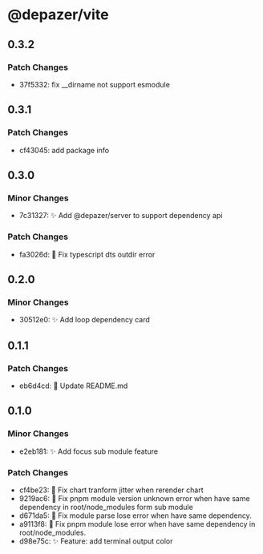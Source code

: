 # @depazer/vite

## 0.3.2

### Patch Changes

- 37f5332: fix \_\_dirname not support esmodule

## 0.3.1

### Patch Changes

- cf43045: add package info

## 0.3.0

### Minor Changes

- 7c31327: ✨ Add @depazer/server to support dependency api

### Patch Changes

- fa3026d: 🐛 Fix typescript dts outdir error

## 0.2.0

### Minor Changes

- 30512e0: ✨ Add loop dependency card

## 0.1.1

### Patch Changes

- eb6d4cd: 📄 Update README.md

## 0.1.0

### Minor Changes

- e2eb181: ✨ Add focus sub module feature

### Patch Changes

- cf4be23: 🐛 Fix chart tranform jitter when rerender chart
- 9219ac6: 🐛 Fix pnpm module version unknown error when have same dependency in root/node_modules form sub module
- d671da5: 🐛 Fix module parse lose error when have same dependency.
- a9113f8: 🐛 Fix pnpm module lose error when have same dependency in root/node_modules.
- d98e75c: ✨ Feature: add terminal output color

